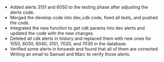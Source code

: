 - Added alerts 3151 and 6050 to the testing phase after adjusting the alerts code.
- Merged the develop code into dev_cdk code, fixed all tests, and pushed the code.
- Integrated the new function to get cdk params into dev alerts and updated the code with the new changes.
- Deleted all cdk alerts in history and replaced them with new ones for 1050, 6030, 6040, 3151, 7020, and 7030 in the database.
- Verified some alerts in kmsweb and found that all of them are corrected. Writing an email to Samuel and Marc to verify those alerts.
